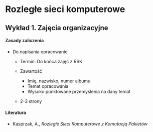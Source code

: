 # Rozległe sieci komputerowe

## Wykład 1. Zajęcia organizacyjne

#### Zasady zaliczenia

* Do napisania opracowanie
	
	* Termin: Do końca zajęć z RSK
	* Zawartość
		
		* Imię, nazwisko, numer albumu
		* Temat opracowania
		* Wysoko punktowane przemyślenia na dany temat
		
	* 2-3 strony

#### Literatura

* Kasprzak, A., _Rozległe Sieci Komputerowe z Komutacją Pakietów_
